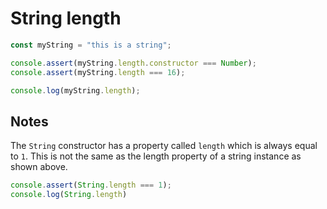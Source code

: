 # String length
```js
const myString = "this is a string";

console.assert(myString.length.constructor === Number);
console.assert(myString.length === 16);

console.log(myString.length);
```

## Notes

The `String` constructor has a property called `length` which is always equal to `1`. This is not the same as the length property of a string instance as shown above.

```js
console.assert(String.length === 1);
console.log(String.length)
```